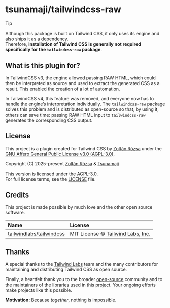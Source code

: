 # tsunamaji/tailwindcss-raw

> [!TIP]
> Although this package is built on Tailwind CSS, it only uses its engine and also ships it as a dependency.<br>Therefore, **installation of Tailwind CSS is generally not required specifically for the `tailwindcss-raw` package**.

## What is this plugin for?

In TailwindCSS v3, the engine allowed passing RAW HTML, which could then be interpreted as source and used to extract the generated CSS as a result. This enabled the creation of a lot of automation.

In TailwindCSS v4, this feature was removed, and everyone now has to handle the engine’s interpretation individually. The `tailwindcss-raw` package solves this problem and is distributed as open-source so that, by using it, others can save time: passing RAW HTML input to `tailwindcss-raw` generates the corresponding CSS output.

## License

This project is a plugin created for Tailwind CSS by [Zoltán Rózsa](https://github.com/rozsazoltan) under the [GNU Affero General Public License v3.0 (AGPL-3.0)](https://www.gnu.org/licenses/agpl-3.0.html).

Copyright (C) 2025–present [Zoltán Rózsa](https://github.com/rozsazoltan) & [Tsunamaji](https://github.com/tsunamaji)

This version is licensed under the AGPL-3.0.  
For full license terms, see the [LICENSE](./LICENSE) file.

## Credits

This project is made possible by much love and the other open source software.

| Name                                                                    | License                                                               |
| :---------------------------------------------------------------------- | :-------------------------------------------------------------------- |
| [tailwindlabs/tailwindcss](https://github.com/tailwindlabs/tailwindcss) | MIT License © [Tailwind Labs, Inc.](https://github.com/tailwindlabs) |

## Thanks

A special thanks to the [Tailwind Labs](https://github.com/tailwindlabs) team and the many contributors for maintaining and distributing Tailwind CSS as open source.

Finally, a heartfelt thank you to the broader [open-source](https://github.com/open-source) community and to the maintainers of the libraries used in this project. Your ongoing efforts make projects like this possible.

**Motivation:** Because _together_, nothing is impossible.
